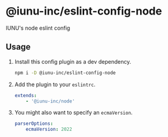 # @iunu-inc/eslint-config-node

IUNU's node eslint config

## Usage

1. Install this config plugin as a dev dependency.

    ```sh
    npm i -D @iunu-inc/eslint-config-node
    ```

1. Add the plugin to your `eslintrc`.

    ```yaml
    extends:
        - '@iunu-inc/node'
    ```

1. You might also want to specify an `ecmaVersion`.

    ```yaml
    parserOptions:
        ecmaVersion: 2022
    ```
